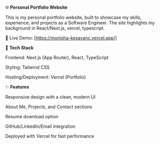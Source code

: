 🌐 **Personal Portfolio Website**

This is my personal portfolio website, built to showcase my skills, experience, and projects as a Software Engineer. The site highlights my background in React/Next.js, vercel, typescript.

🔗 Live Demo: [https://monisha-kesavanc.vercel.app/]


🚀 **Tech Stack**

Frontend: Next.js (App Router), React, TypeScript

Styling: Tailwind CSS

Hosting/Deployment: Vercel (Portfolio)

✨ **Features**

Responsive design with a clean, modern UI

About Me, Projects, and Contact sections

Resume download option

GitHub/LinkedIn/Email integration

Deployed with Vercel for fast performance
